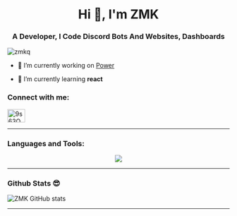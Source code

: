 <h1 align="center">Hi 👋, I'm ZMK</h1>
<h3 align="center">A Developer, I Code Discord Bots And Websites, Dashboards</h3>

<p align="left"> <img src="https://komarev.com/ghpvc/?username=zmkq&label=Profile%20views&color=0e75b6&style=flat" alt="zmkq" /> </p>

- 🔭 I’m currently working on [Power](https://power-bot.xyz)

- 🌱 I’m currently learning **react**


<h3 align="left">Connect with me:</h3>
<p align="left">
<a href="https://discord.gg/9s63QXYyC7" target="blank"><img align="center" src="https://raw.githubusercontent.com/rahuldkjain/github-profile-readme-generator/master/src/images/icons/Social/discord.svg" alt="9s63QXYyC7" height="30" width="40" /></a>
</p>

---

<h3 align="left">Languages and Tools:</h3>
<p align="center">
  <a>
    <img src="https://skillicons.dev/icons?i=js,ts,html,css,git,bootstrap,tailwind,discord,express,react,vscode,figma,cloudflare,mongodb,mysql,nginx" />
  </a>
</p>


---
### Github Stats 😎
![ZMK GitHub stats](https://github-readme-stats.vercel.app/api?username=zmkq&show_icons=true&theme=dracula)

---
